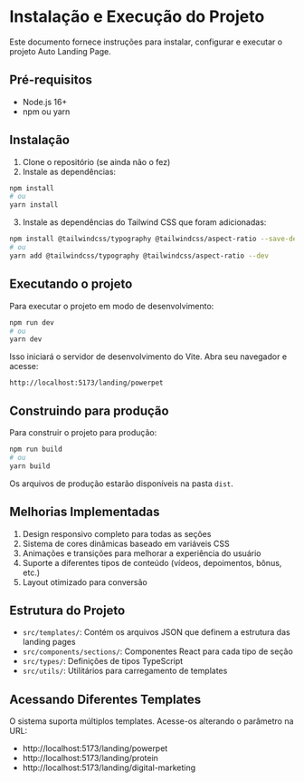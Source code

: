 # Instalação e Execução do Projeto

Este documento fornece instruções para instalar, configurar e executar o projeto Auto Landing Page.

## Pré-requisitos

- Node.js 16+ 
- npm ou yarn

## Instalação

1. Clone o repositório (se ainda não o fez)
2. Instale as dependências:

```bash
npm install
# ou
yarn install
```

3. Instale as dependências do Tailwind CSS que foram adicionadas:

```bash
npm install @tailwindcss/typography @tailwindcss/aspect-ratio --save-dev
# ou
yarn add @tailwindcss/typography @tailwindcss/aspect-ratio --dev
```

## Executando o projeto

Para executar o projeto em modo de desenvolvimento:

```bash
npm run dev
# ou
yarn dev
```

Isso iniciará o servidor de desenvolvimento do Vite. Abra seu navegador e acesse:

```
http://localhost:5173/landing/powerpet
```

## Construindo para produção

Para construir o projeto para produção:

```bash
npm run build
# ou
yarn build
```

Os arquivos de produção estarão disponíveis na pasta `dist`.

## Melhorias Implementadas

1. Design responsivo completo para todas as seções
2. Sistema de cores dinâmicas baseado em variáveis CSS
3. Animações e transições para melhorar a experiência do usuário
4. Suporte a diferentes tipos de conteúdo (vídeos, depoimentos, bônus, etc.)
5. Layout otimizado para conversão

## Estrutura do Projeto

- `src/templates/`: Contém os arquivos JSON que definem a estrutura das landing pages
- `src/components/sections/`: Componentes React para cada tipo de seção
- `src/types/`: Definições de tipos TypeScript
- `src/utils/`: Utilitários para carregamento de templates

## Acessando Diferentes Templates

O sistema suporta múltiplos templates. Acesse-os alterando o parâmetro na URL:

- http://localhost:5173/landing/powerpet
- http://localhost:5173/landing/protein
- http://localhost:5173/landing/digital-marketing
